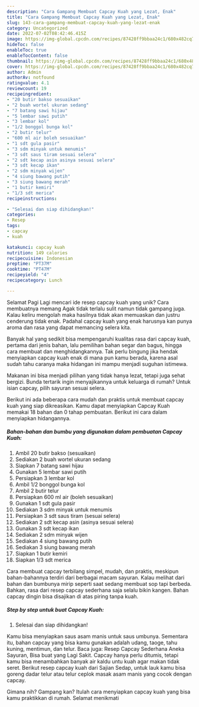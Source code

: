 ```yaml
---
description: "Cara Gampang Membuat Capcay Kuah yang Lezat, Enak"
title: "Cara Gampang Membuat Capcay Kuah yang Lezat, Enak"
slug: 143-cara-gampang-membuat-capcay-kuah-yang-lezat-enak
category: Uncategorized
date: 2022-07-02T08:42:46.415Z
image: https://img-global.cpcdn.com/recipes/87428ff9bbaa24c1/680x482cq70/capcay-kuah-foto-resep-utama.jpg
hideToc: false
enableToc: true
enableTocContent: false
thumbnail: https://img-global.cpcdn.com/recipes/87428ff9bbaa24c1/680x482cq70/capcay-kuah-foto-resep-utama.jpg
cover: https://img-global.cpcdn.com/recipes/87428ff9bbaa24c1/680x482cq70/capcay-kuah-foto-resep-utama.jpg
author: Admin
authorAv: notfound
ratingvalue: 4.1
reviewcount: 19
recipeingredient:
- "20 butir bakso sesuaikan"
- "2 buah wortel ukuran sedang"
- "7 batang sawi hijau"
- "5 lembar sawi putih"
- "3 lembar kol"
- "1/2 bonggol bunga kol"
- "2 butir telur"
- "600 ml air boleh sesuaikan"
- "1 sdt gula pasir"
- "3 sdm minyak untuk menumis"
- "3 sdt saus tiram sesuai selera"
- "2 sdt kecap asin asinya sesuai selera"
- "3 sdt kecap ikan"
- "2 sdm minyak wijen"
- "4 siung bawang putih"
- "3 siung bawang merah"
- "1 butir kemiri"
- "1/3 sdt merica"
recipeinstructions:

- "Selesai dan siap dihidangkan!"
categories:
- Resep
tags:
- capcay
- kuah

katakunci: capcay kuah 
nutrition: 149 calories
recipecuisine: Indonesian
preptime: "PT37M"
cooktime: "PT47M"
recipeyield: "4"
recipecategory: Lunch

---
```



Selamat Pagi Lagi mencari ide resep capcay kuah yang unik? Cara membuatnya memang Agak tidak terlalu sulit namun tidak gampang juga. Kalau keliru mengolah maka hasilnya tidak akan memuaskan dan justru cenderung tidak enak. Padahal capcay kuah yang enak harusnya kan punya aroma dan rasa yang dapat memancing selera kita.


Banyak hal yang sedikit bisa mempengaruhi kualitas rasa dari capcay kuah, pertama dari jenis bahan, lalu pemilihan bahan segar dan bagus, hingga cara membuat dan menghidangkannya. Tak perlu bingung jika hendak menyiapkan capcay kuah enak di mana pun kamu berada, karena asal sudah tahu caranya maka hidangan ini mampu menjadi suguhan istimewa.

Makanan ini bisa menjadi pilihan yang tidak hanya lezat, tetapi juga sehat bergizi. Bunda tertarik ingin menyajikannya untuk keluarga di rumah? Untuk isian capcay, pilih sayuran sesuai selera.


Berikut ini ada beberapa cara mudah dan praktis untuk membuat capcay kuah yang siap dikreasikan. Kamu dapat menyiapkan Capcay Kuah memakai 18 bahan dan 0 tahap pembuatan. Berikut ini cara dalam menyiapkan hidangannya.

<!--inarticleads1-->

##### Bahan-bahan dan bumbu yang digunakan dalam pembuatan Capcay Kuah:

1. Ambil 20 butir bakso (sesuaikan)
1. Sediakan 2 buah wortel ukuran sedang
1. Siapkan 7 batang sawi hijau
1. Gunakan 5 lembar sawi putih
1. Persiapkan 3 lembar kol
1. Ambil 1/2 bonggol bunga kol
1. Ambil 2 butir telur
1. Persiapkan 600 ml air (boleh sesuaikan)
1. Gunakan 1 sdt gula pasir
1. Sediakan 3 sdm minyak untuk menumis
1. Persiapkan 3 sdt saus tiram (sesuai selera)
1. Sediakan 2 sdt kecap asin (asinya sesuai selera)
1. Gunakan 3 sdt kecap ikan
1. Sediakan 2 sdm minyak wijen
1. Sediakan 4 siung bawang putih
1. Sediakan 3 siung bawang merah
1. Siapkan 1 butir kemiri
1. Siapkan 1/3 sdt merica


Cara membuat capcay terbilang simpel, mudah, dan praktis, meskipun bahan-bahannya terdiri dari berbagai macam sayuran. Kalau melihat dari bahan dan bumbunya mirip seperti saat sedang membuat sop tapi berbeda. Bahkan, rasa dari resep capcay sederhana saja selalu bikin kangen. Bahan capcay dingin bisa disajikan di atas piring tanpa kuah. 

<!--inarticleads2-->

##### Step by step untuk buat Capcay Kuah:


1. Selesai dan siap dihidangkan!

Kamu bisa menyiapkan saus asam manis untuk saus umbunya. Sementara itu, bahan capcay yang bisa kamu gunakan adalah udang, taoge, tahu kuning, mentimun, dan telur. Baca juga: Resep Capcay Sederhana Aneka Sayuran, Bisa buat yang Lagi Sakit. Capcay hanya perlu ditumis, tetapi kamu bisa menambahkan banyak air kaldu untu kuah agar makan tidak seret. Berikut resep capcay kuah dari Sajian Sedap, untuk lauk kamu bisa goreng dadar telur atau telur ceplok masak asam manis yang cocok dengan capcay. 

Gimana nih? Gampang kan? Itulah cara menyiapkan capcay kuah yang bisa kamu praktikkan di rumah. Selamat menikmati
